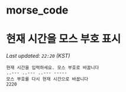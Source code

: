 # morse_code
# 현재 시간을 모스 부호 표시
<!-- MORSE_TIME_START -->
_Last updated: `22:20` (KST)_

```
현재 시간을 입력하세요. 모스 부호로 바꿉니다
..--- ..--- ..--- -----
모스 부호를 다시 현재 시간으로 바꿉니다
2220
```
<!-- MORSE_TIME_END -->
